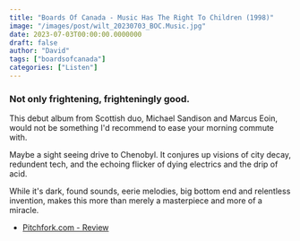 ```yaml
---
title: "Boards Of Canada - Music Has The Right To Children (1998)"
image: "/images/post/wilt_20230703_BOC.Music.jpg"
date: 2023-07-03T00:00:00.0000000
draft: false
author: "David"
tags: ["boardsofcanada"]
categories: ["Listen"]
---
```

### Not only frightening, frighteningly good.

 This debut album from Scottish duo, Michael Sandison and Marcus Eoin, would not be something I'd recommend to ease your morning commute with. 

 Maybe a sight seeing drive to Chenobyl. It conjures up visions of city decay, redundent tech, and the echoing flicker of dying electrics and the drip of acid. 

 While it's dark, found sounds, eerie melodies, big bottom end and relentless invention, makes this more than merely a masterpiece and more of a miracle.

-  [Pitchfork.com - Review](https://pitchfork.com/reviews/albums/838-music-has-the-right-to-children/)